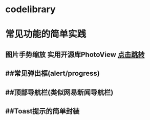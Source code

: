 # codelibrary
 常见功能的简单实践
=================================
  图片手势缩放
实用开源库PhotoView [点击跳转](https://github.com/chrisbanes/PhotoView)<br />
----------------------------------
##常见弹出框(alert/progress)
----------------------------------
##顶部导航栏(类似网易新闻导航栏)
----------------------------------
##Toast提示的简单封装
----------------------------------
